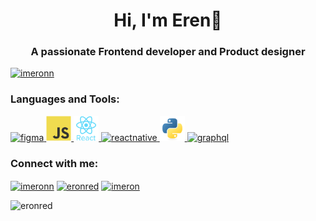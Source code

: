 <h1 align="center">Hi, I'm Eren👋</h1>
<h3 align="center">A passionate Frontend developer and Product designer</h3>

<p align="left"> <a href="https://twitter.com/imeronn" target="blank"><img src="https://img.shields.io/twitter/follow/imeronn?logo=twitter&style=for-the-badge" alt="imeronn" /></a> </p>

<h3 align="left">Languages and Tools:</h3>
<p align="left"> 
   <a href="https://www.figma.com/" target="_blank" rel="noreferrer"> 
  <img src="https://www.vectorlogo.zone/logos/figma/figma-icon.svg" alt="figma" width="40" height="40"/> 
  </a> 
   <a href="https://developer.mozilla.org/en-US/docs/Web/JavaScript" target="_blank" rel="noreferrer"> 
  <img src="https://raw.githubusercontent.com/devicons/devicon/master/icons/javascript/javascript-original.svg" alt="javascript" width="40" height="40"/>   </a>
  <a href="https://reactjs.org/" target="_blank" rel="noreferrer"> 
    <img src="https://raw.githubusercontent.com/devicons/devicon/master/icons/react/react-original-wordmark.svg" alt="react" width="40" height="40"/>    </a> 
  <a href="https://reactnative.dev/" target="_blank" rel="noreferrer"> 
  <img src="https://reactnative.dev/img/header_logo.svg" alt="reactnative" width="40" height="40"/> 
  </a> 
   <a href="https://www.python.org" target="_blank" rel="noreferrer"> <img src="https://raw.githubusercontent.com/devicons/devicon/master/icons/python/python-original.svg" alt="python" width="40" height="40"/> 
  </a>
  <a href="https://graphql.org" target="_blank" rel="noreferrer"> 
  <img src="https://www.vectorlogo.zone/logos/graphql/graphql-icon.svg" alt="graphql" width="40" height="40"/> 
  </a> 
</p>

<h3 align="left">Connect with me:</h3>
<p align="left">
<a href="https://twitter.com/imeronn" target="blank"><img align="center" src="https://raw.githubusercontent.com/rahuldkjain/github-profile-readme-generator/master/src/images/icons/Social/twitter.svg" alt="imeronn" height="30" width="40" /></a>
<a href="https://linkedin.com/in/eronred" target="blank"><img align="center" src="https://raw.githubusercontent.com/rahuldkjain/github-profile-readme-generator/master/src/images/icons/Social/linked-in-alt.svg" alt="eronred" height="30" width="40" /></a>
<a href="https://dribbble.com/imeron" target="blank"><img align="center" src="https://raw.githubusercontent.com/rahuldkjain/github-profile-readme-generator/master/src/images/icons/Social/dribbble.svg" alt="imeron" height="30" width="40" /></a>
</p>


<!-- 
<p>
  <img align="left" src="https://github-readme-stats.vercel.app/api/top-langs?username=eronred&show_icons=true&locale=en&layout=compact" alt="eronred" /></p>

<p>&nbsp;<img align="center" src="https://github-readme-stats.vercel.app/api?username=eronred&show_icons=true&locale=en" alt="eronred" /></p>

<p><img align="center" src="https://github-readme-streak-stats.herokuapp.com/?user=eronred&" alt="eronred" /></p>
-->
<p align="left"> <img src="https://komarev.com/ghpvc/?username=eronred&label=Profile%20views&color=0e75b6&style=flat" alt="eronred" /> </p>
